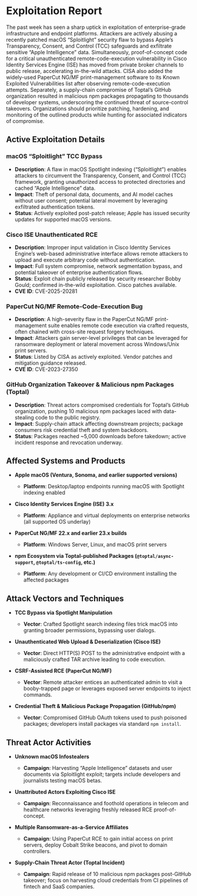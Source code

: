 # Exploitation Report

The past week has seen a sharp uptick in exploitation of enterprise-grade infrastructure and endpoint platforms. Attackers are actively abusing a recently patched macOS “Sploitlight” security flaw to bypass Apple’s Transparency, Consent, and Control (TCC) safeguards and exfiltrate sensitive “Apple Intelligence” data. Simultaneously, proof-of-concept code for a critical unauthenticated remote-code-execution vulnerability in Cisco Identity Services Engine (ISE) has moved from private broker channels to public release, accelerating in-the-wild attacks. CISA also added the widely-used PaperCut NG/MF print-management software to its Known Exploited Vulnerabilities list after observing remote-code-execution attempts. Separately, a supply-chain compromise of Toptal’s GitHub organization resulted in malicious npm packages propagating to thousands of developer systems, underscoring the continued threat of source-control takeovers. Organizations should prioritize patching, hardening, and monitoring of the outlined products while hunting for associated indicators of compromise.

## Active Exploitation Details

### macOS “Sploitlight” TCC Bypass
- **Description**: A flaw in macOS Spotlight indexing (“Sploitlight”) enables attackers to circumvent the Transparency, Consent, and Control (TCC) framework, granting unauthorized access to protected directories and cached “Apple Intelligence” data.
- **Impact**: Theft of personal data, documents, and AI model caches without user consent; potential lateral movement by leveraging exfiltrated authentication tokens.
- **Status**: Actively exploited post-patch release; Apple has issued security updates for supported macOS versions.
   
### Cisco ISE Unauthenticated RCE
- **Description**: Improper input validation in Cisco Identity Services Engine’s web-based administrative interface allows remote attackers to upload and execute arbitrary code without authentication.
- **Impact**: Full system compromise, network segmentation bypass, and potential takeover of enterprise authentication flows.
- **Status**: Exploit chain publicly released by security researcher Bobby Gould; confirmed in-the-wild exploitation. Cisco patches available.
- **CVE ID**: CVE-2025-20281

### PaperCut NG/MF Remote-Code-Execution Bug
- **Description**: A high-severity flaw in the PaperCut NG/MF print-management suite enables remote code execution via crafted requests, often chained with cross-site request forgery techniques.
- **Impact**: Attackers gain server-level privileges that can be leveraged for ransomware deployment or lateral movement across Windows/Unix print servers.
- **Status**: Listed by CISA as actively exploited. Vendor patches and mitigation guidance released.
- **CVE ID**: CVE-2023-27350

### GitHub Organization Takeover & Malicious npm Packages (Toptal)
- **Description**: Threat actors compromised credentials for Toptal’s GitHub organization, pushing 10 malicious npm packages laced with data-stealing code to the public registry.
- **Impact**: Supply-chain attack affecting downstream projects; package consumers risk credential theft and system backdoors.
- **Status**: Packages reached ~5,000 downloads before takedown; active incident response and revocation underway.

## Affected Systems and Products

- **Apple macOS (Ventura, Sonoma, and earlier supported versions)**  
  - **Platform**: Desktop/laptop endpoints running macOS with Spotlight indexing enabled

- **Cisco Identity Services Engine (ISE) 3.x**  
  - **Platform**: Appliance and virtual deployments on enterprise networks (all supported OS underlay)

- **PaperCut NG/MF 22.x and earlier 23.x builds**  
  - **Platform**: Windows Server, Linux, and macOS print servers

- **npm Ecosystem via Toptal-published Packages (`@toptal/async-support`, `@toptal/ts-config`, etc.)**  
  - **Platform**: Any development or CI/CD environment installing the affected packages

## Attack Vectors and Techniques

- **TCC Bypass via Spotlight Manipulation**  
  - **Vector**: Crafted Spotlight search indexing files trick macOS into granting broader permissions, bypassing user dialogs.

- **Unauthenticated Web Upload & Deserialization (Cisco ISE)**  
  - **Vector**: Direct HTTP(S) POST to the administrative endpoint with a maliciously crafted TAR archive leading to code execution.

- **CSRF-Assisted RCE (PaperCut NG/MF)**  
  - **Vector**: Remote attacker entices an authenticated admin to visit a booby-trapped page or leverages exposed server endpoints to inject commands.

- **Credential Theft & Malicious Package Propagation (GitHub/npm)**  
  - **Vector**: Compromised GitHub OAuth tokens used to push poisoned packages; developers install packages via standard `npm install`.

## Threat Actor Activities

- **Unknown macOS Infostealers**  
  - **Campaign**: Harvesting “Apple Intelligence” datasets and user documents via Sploitlight exploit; targets include developers and journalists testing macOS betas.

- **Unattributed Actors Exploiting Cisco ISE**  
  - **Campaign**: Reconnaissance and foothold operations in telecom and healthcare networks leveraging freshly released RCE proof-of-concept.

- **Multiple Ransomware-as-a-Service Affiliates**  
  - **Campaign**: Using PaperCut RCE to gain initial access on print servers, deploy Cobalt Strike beacons, and pivot to domain controllers.

- **Supply-Chain Threat Actor (Toptal Incident)**  
  - **Campaign**: Rapid release of 10 malicious npm packages post-GitHub takeover; focus on harvesting cloud credentials from CI pipelines of fintech and SaaS companies.

